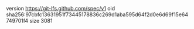 version https://git-lfs.github.com/spec/v1
oid sha256:97cbfc13631951f73445178836c269d1aba595d64f2d0e6d69f15e64749701f4
size 3081

